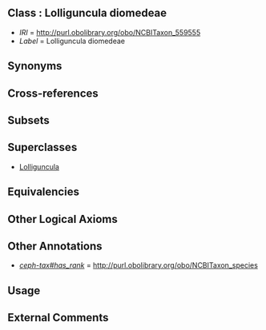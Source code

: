
## Class : Lolliguncula diomedeae

 * *IRI* = http://purl.obolibrary.org/obo/NCBITaxon_559555
 * *Label* = Lolliguncula diomedeae

## Synonyms


## Cross-references


## Subsets


## Superclasses

 * [Lolliguncula](../../NCBITaxon/34/NCBITaxon_78434.md)

## Equivalencies


## Other Logical Axioms


## Other Annotations

 * *[ceph-tax#has_rank](../../ceph-tax#has/nk/ceph-tax#has_rank.md)* = http://purl.obolibrary.org/obo/NCBITaxon_species

## Usage


## External Comments

